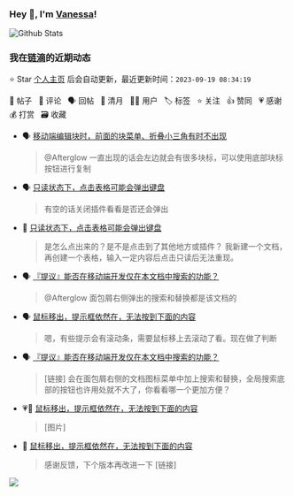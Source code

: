 ### Hey 👋, I'm [Vanessa](http://vanessa.b3log.org/)!

![Github Stats](https://github-readme-stats.vercel.app/api?username=Vanessa219&show_icons=true)

<!--events start -->

### 我在[链滴](https://ld246.com)的近期动态

⭐️ Star [个人主页](https://github.com/Vanessa219/Vanessa219) 后会自动更新，最近更新时间：`2023-09-19 08:34:19`

📝 帖子 &nbsp; 💬 评论 &nbsp; 🗣 回帖 &nbsp; 🌙 清月 &nbsp; 👨‍💻 用户 &nbsp; 🏷️ 标签 &nbsp; ⭐️ 关注 &nbsp; 👍 赞同 &nbsp; 💗 感谢 &nbsp; 💰 打赏 &nbsp; 🗃 收藏

* 🗣 [移动端编辑块时，前面的块菜单、折叠小三角有时不出现](https://ld246.com/article/1690702997089/comment/1690723504519#comments)

  > @Afterglow 一直出现的话会左边就会有很多块标，可以使用底部块标按钮进行复制
* 🗣 [只读状态下，点击表格可能会弹出键盘](https://ld246.com/article/1694887814344/comment/1694926110410#comments)

  > 有空的话关闭插件看看是否还会弹出
* 💬 [只读状态下，点击表格可能会弹出键盘](https://ld246.com/article/1694887814344/comment/1694919801887#comments)

  > 是怎么点出来的？是不是点击到了其他地方或插件？ 我新建一个文档，再创建一个表格，输入一定内容后点击只读后无法重现。
* 🗣 [『提议』能否在移动端开发仅在本文档中搜索的功能？](https://ld246.com/article/1694483229807/comment/1694488702727#comments)

  > @Afterglow 面包屑右侧弹出的搜索和替换都是该文档的
* 🗣 [鼠标移出，提示框依然在，无法按到下面的内容](https://ld246.com/article/1694819204775/comment/1694908708602#comments)

  > 嗯，有些提示会有滚动条，需要鼠标移上去滚动了看。现在做了判断
* 🗣 [『提议』能否在移动端开发仅在本文档中搜索的功能？](https://ld246.com/article/1694483229807/comment/1694488702727#comments)

  > [链接] 会在面包屑右侧的文档图标菜单中加上搜索和替换，全局搜索底部的按钮也许用处就不大了，你看看哪一个更加方便？
* 💗📝 [鼠标移出，提示框依然在，无法按到下面的内容](https://ld246.com/article/1694819204775)

  > [图片]
* 💬 [鼠标移出，提示框依然在，无法按到下面的内容](https://ld246.com/article/1694819204775/comment/1694844977642#comments)

  > 感谢反馈，下个版本再改进一下 [链接]


<!--events end -->

<a title="Hits" target="_blank" href="https://github.com/Vanessa219/Vanessa219"><img src="https://hits.b3log.org/Vanessa219/Vanessa219.svg"></a>
